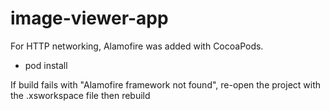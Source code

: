 # image-viewer-app

For HTTP networking, Alamofire was added with CocoaPods.
- pod install

If build fails with "Alamofire framework not found", re-open the project with the .xsworkspace file then rebuild
